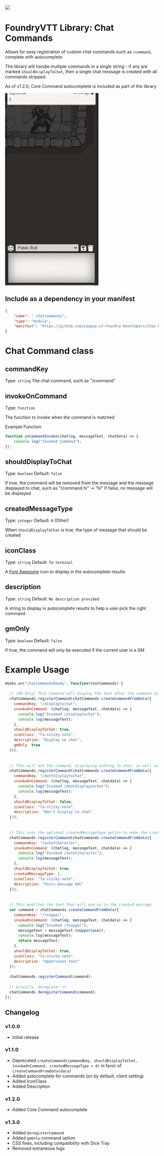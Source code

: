 ![](https://img.shields.io/badge/Foundry-v0.7.9-informational)
<!--- Downloads @ Latest Badge -->
<!--- replace <user>/<repo> with your username/repository -->
<!--- ![Latest Release Download Count](https://img.shields.io/github/downloads/<user>/<repo>/latest/module.zip) -->

<!--- Forge Bazaar Install % Badge -->
<!--- replace <your-module-name> with the `name` in your manifest -->
<!--- ![Forge Installs](https://img.shields.io/badge/dynamic/json?label=Forge%20Installs&query=package.installs&suffix=%25&url=https%3A%2F%2Fforge-vtt.com%2Fapi%2Fbazaar%2Fpackage%2F<your-module-name>&colorB=4aa94a) -->

# FoundryVTT Library: Chat Commands

Allows for easy registration of custom chat commands such as `/command`, complete with autocomplete

The library will handle multiple commands in a single string - if any are marked `shouldDisplayToChat`, then a single chat message is created with all commands stripped.

As of v1.2.0, Core Command autocomplete is included as part of the library

![](./chatcommandsautocomplete.gif)

## Include as a dependency in your manifest

```json
{
    "name": "_chatcommands",
    "type": "module",
    "manifest": "https://github.com/League-of-Foundry-Developers/Chat-Commands-Lib/releases/download/1.2.0/module.json"
}
```

# Chat Command class

## commandKey

Type: `string`
The chat command, such as "/command"


## invokeOnCommand

Type: `function`

The function to invoke when the command is matched

Example Function:

```js
function onCommandInvoke(chatlog, messageText, chatData) => {
    console.log("Invoked Command");
});
```

## shouldDisplayToChat

Type: `boolean`
Default: `false`

If true, the command will be removed from the message and the message displayed to chat, such as "/command hi" -> "hi"
If false, no message will be displayed

## createdMessageType

Type: `integer`
Default: `0` (Other)

When `shouldDisplayToChat` is true, the type of message that should be created

## iconClass

Type: `string`
Default: `fa-terminal`

A [Font Awesome](https://fontawesome.com/icons?d=gallery) icon to display in the autocomplete results

## description

Type: `string`
Default: `No description provided`

A string to display in autocomplete results to help a user pick the right command

## gmOnly

Type: `boolean`
Default: `false`

If true, the command will only be executed if the current user is a GM


# Example Usage

```js
Hooks.on("chatCommandsReady", function(chatCommands) {

  // (GM Only) This Command will display the text after the command as well as invoke the method
  chatCommands.registerCommand(chatCommands.createCommandFromData({
    commandKey: "/displaytochat",
    invokeOnCommand: (chatlog, messageText, chatdata) => {
      console.log("Invoked /displaytochat");
      console.log(messageText);
    },
    shouldDisplayToChat: true,
    iconClass: "fa-sticky-note",
    description: "Display to chat",
    gmOnly: true
  }));


  // This will eat the command, displaying nothing to chat, as well as invoke the method
  chatCommands.registerCommand(chatCommands.createCommandFromData({
    commandKey: "/dontdisplaytochat",
    invokeOnCommand: (chatlog, messageText, chatdata) => {
      console.log("Invoked /dontdisplaytochat");
      console.log(messageText);
    },
    shouldDisplayToChat: false,
    iconClass: "fa-sticky-note",
    description: "Don't display to chat"
  }));


  // This uses the optional createdMessageType option to make the created message "Out of Character"
  chatCommands.registerCommand(chatCommands.createCommandFromData({
    commandKey: "/outofcharacter",
    invokeOnCommand: (chatlog, messageText, chatdata) => {
      console.log("Invoked /outofcharacter");
      console.log(messageText);
    },
    shouldDisplayToChat: true,
    createdMessageType: 1,
    iconClass: "fa-sticky-note",
    description: "Posts message OOC"
  }));


  // This modifies the text that will end up in the created message
  var command = chatCommands.createCommandFromData({
    commandKey: "/toupper",
    invokeOnCommand: (chatlog, messageText, chatdata) => {
      console.log("Invoked /toupper");
      messageText = messageText.toUpperCase();
      console.log(messageText);
      return messageText;
    },
    shouldDisplayToChat: true,
    iconClass: "fa-sticky-note",
    description: "Uppercases text"
  });

  chatCommands.registerCommand(command);

  // Actually, deregister it
  chatCommands.deregisterCommand(command);
});
```

## Changelog

### v1.0.0

* Initial release

### v1.1.0

* Deprecated `createCommand(commandKey, shouldDisplayToChat, invokeOnCommand, createdMessageType = 0)` in favor of `createCommandFromData(data)`
* Added autocomplete for commands (on by default, client setting)
* Added IconClass
* Added Description

### v1.2.0

* Added Core Command autocomplete

### v1.3.0

* Added `deregisterCommand`
* Added `gmOnly` command option
* CSS fixes, including compatibility with Dice Tray
* Removed extraneous logs